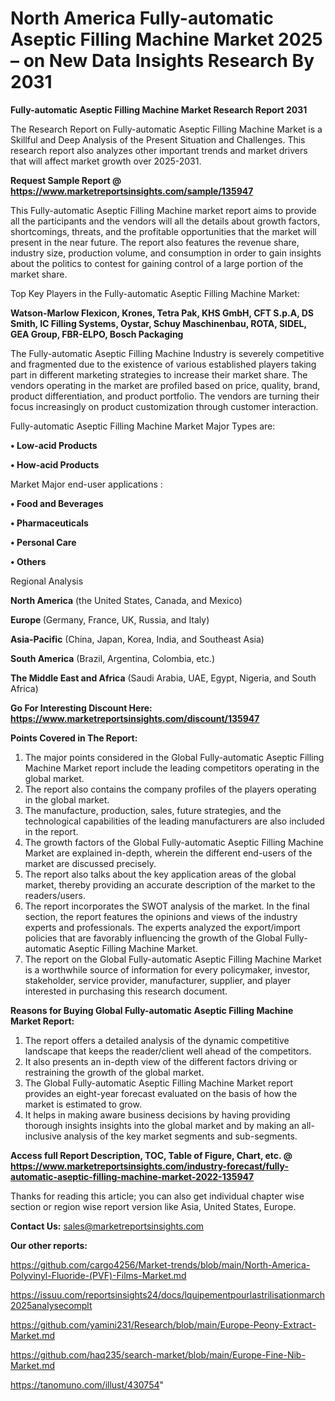 # North America Fully-automatic Aseptic Filling Machine Market 2025 – on New Data Insights Research By 2031

<strong>Fully-automatic Aseptic Filling Machine Market Research Report 2031</strong>

The Research Report on Fully-automatic Aseptic Filling Machine Market is a Skillful and Deep Analysis of the Present Situation and Challenges. This research report also analyzes other important trends and market drivers that will affect market growth over 2025-2031.

<strong>Request Sample Report @ <a href=https://www.marketreportsinsights.com/sample/135947>https://www.marketreportsinsights.com/sample/135947</a></strong>

This Fully-automatic Aseptic Filling Machine market report aims to provide all the participants and the vendors will all the details about growth factors, shortcomings, threats, and the profitable opportunities that the market will present in the near future. The report also features the revenue share, industry size, production volume, and consumption in order to gain insights about the politics to contest for gaining control of a large portion of the market share.

Top Key Players in the Fully-automatic Aseptic Filling Machine Market:

<strong>Watson-Marlow Flexicon, Krones, Tetra Pak, KHS GmbH, CFT S.p.A, DS Smith, IC Filling Systems, Oystar, Schuy Maschinenbau, ROTA, SIDEL, GEA Group, FBR-ELPO, Bosch Packaging</strong>

The Fully-automatic Aseptic Filling Machine Industry is severely competitive and fragmented due to the existence of various established players taking part in different marketing strategies to increase their market share. The vendors operating in the market are profiled based on price, quality, brand, product differentiation, and product portfolio. The vendors are turning their focus increasingly on product customization through customer interaction.

Fully-automatic Aseptic Filling Machine Market Major Types are:

<strong>• Low-acid Products

• How-acid Products</strong>

Market Major end-user applications :

<strong>• Food and Beverages

• Pharmaceuticals

• Personal Care

• Others</strong>

Regional Analysis

</u><strong><b>North America</b></strong> (the United States, Canada, and Mexico)

<strong><b>Europe </b></strong>(Germany, France, UK, Russia, and Italy)

<strong><b>Asia-Pacific</b></strong> (China, Japan, Korea, India, and Southeast Asia)

<strong><b>South America</b></strong> (Brazil, Argentina, Colombia, etc.)

<strong><b>The Middle East and Africa</b></strong> (Saudi Arabia, UAE, Egypt, Nigeria, and South Africa)

<strong>Go For Interesting Discount Here: <a href=https://www.marketreportsinsights.com/discount/135947>https://www.marketreportsinsights.com/discount/135947</a></strong>

<strong>Points Covered in The Report:</strong>
<ol>
  <li>The major points considered in the Global Fully-automatic Aseptic Filling Machine Market report include the leading competitors operating in the global market.</li>
  <li>The report also contains the company profiles of the players operating in the global market.</li>
  <li>The manufacture, production, sales, future strategies, and the technological capabilities of the leading manufacturers are also included in the report.</li>
  <li>The growth factors of the Global Fully-automatic Aseptic Filling Machine Market are explained in-depth, wherein the different end-users of the market are discussed precisely.</li>
  <li>The report also talks about the key application areas of the global market, thereby providing an accurate description of the market to the readers/users.</li>
  <li>The report incorporates the SWOT analysis of the market. In the final section, the report features the opinions and views of the industry experts and professionals. The experts analyzed the export/import policies that are favorably influencing the growth of the Global Fully-automatic Aseptic Filling Machine Market.</li>
  <li>The report on the Global Fully-automatic Aseptic Filling Machine Market is a worthwhile source of information for every policymaker, investor, stakeholder, service provider, manufacturer, supplier, and player interested in purchasing this research document.</li>
</ol>
<strong>Reasons for Buying Global Fully-automatic Aseptic Filling Machine Market Report:</strong>

<ol>
  <li>The report offers a detailed analysis of the dynamic competitive landscape that keeps the reader/client well ahead of the competitors.</li>
  <li>It also presents an in-depth view of the different factors driving or restraining the growth of the global market.</li>
  <li>The Global Fully-automatic Aseptic Filling Machine Market report provides an eight-year forecast evaluated on the basis of how the market is estimated to grow.</li>
  <li>It helps in making aware business decisions by having providing thorough insights insights into the global market and by making an all-inclusive analysis of the key market segments and sub-segments.</li>
</ol>
<strong>Access full Report Description, TOC, Table of Figure, Chart, etc. @ <a href=https://www.marketreportsinsights.com/industry-forecast/fully-automatic-aseptic-filling-machine-market-2022-135947>https://www.marketreportsinsights.com/industry-forecast/fully-automatic-aseptic-filling-machine-market-2022-135947</a></strong>


Thanks for reading this article; you can also get individual chapter wise section or region wise report version like Asia, United States, Europe.

<strong>Contact Us:</strong>
sales@marketreportsinsights.com

<strong>Our other reports:</strong>

<a href=https://github.com/cargo4256/Market-trends/blob/main/North-America-Polyvinyl-Fluoride-(PVF)-Films-Market.md>https://github.com/cargo4256/Market-trends/blob/main/North-America-Polyvinyl-Fluoride-(PVF)-Films-Market.md</a>

<a href=https://issuu.com/reportsinsights24/docs/lquipementpourlastrilisationmarch2025analysecomplt>https://issuu.com/reportsinsights24/docs/lquipementpourlastrilisationmarch2025analysecomplt</a>

<a href=https://github.com/yamini231/Research/blob/main/Europe-Peony-Extract-Market.md>https://github.com/yamini231/Research/blob/main/Europe-Peony-Extract-Market.md</a>

<a href=https://github.com/haq235/search-market/blob/main/Europe-Fine-Nib-Market.md>https://github.com/haq235/search-market/blob/main/Europe-Fine-Nib-Market.md</a>

<a href=https://tanomuno.com/illust/430754>https://tanomuno.com/illust/430754</a>"
